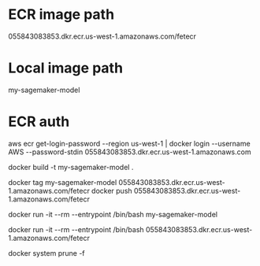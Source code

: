 # ECR image path

055843083853.dkr.ecr.us-west-1.amazonaws.com/fetecr

# Local image path
my-sagemaker-model

# ECR auth
aws ecr get-login-password --region us-west-1 | docker login --username AWS --password-stdin 055843083853.dkr.ecr.us-west-1.amazonaws.com




docker build -t my-sagemaker-model .

docker tag my-sagemaker-model 055843083853.dkr.ecr.us-west-1.amazonaws.com/fetecr
docker push 055843083853.dkr.ecr.us-west-1.amazonaws.com/fetecr

docker run -it --rm --entrypoint /bin/bash my-sagemaker-model

docker run -it --rm  --entrypoint /bin/bash 055843083853.dkr.ecr.us-west-1.amazonaws.com/fetecr


docker system prune -f
